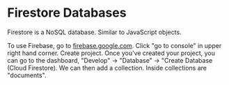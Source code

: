 # Firestore Databases

Firestore is a NoSQL database. Similar to JavaScript objects. 

To use Firebase, go to [firebase.google.com](https://firebase.google.com/). Click "go to console" in upper right hand corner. Create project. Once you've created your project, you can go to the dashboard, "Develop" -> "Database" -> "Create Database (Cloud Firestore). We can then add a collection. Inside collections are "documents". 
